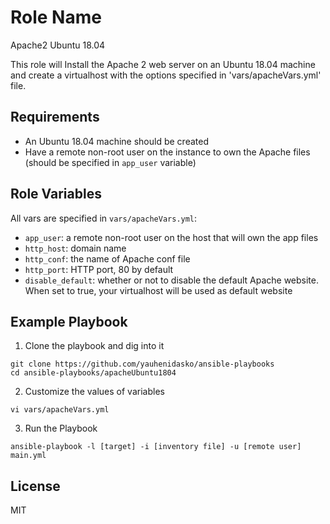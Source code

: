 Role Name
=========

Apache2 Ubuntu 18.04

This role will Install the Apache 2 web server on an Ubuntu 18.04 machine and create a virtualhost with the options specified in 'vars/apacheVars.yml' file.

Requirements
------------

- An Ubuntu 18.04 machine should be created
- Have a remote non-root user on the instance to own the Apache files (should be specified in `app_user` variable) 

Role Variables
--------------

All vars are specified in `vars/apacheVars.yml`:

- `app_user`: a remote non-root user on the host that will own the app files
- `http_host`: domain name
- `http_conf`: the name of Apache conf file
- `http_port`: HTTP port, 80 by default 
- `disable_default`: whether or not to disable the default Apache website. When set to true, your virtualhost will be used as default website

Example Playbook
----------------

1) Clone the playbook and dig into it

```shell
git clone https://github.com/yauhenidasko/ansible-playbooks
cd ansible-playbooks/apacheUbuntu1804
```

2) Customize the values of variables

```shell
vi vars/apacheVars.yml 
```

3) Run the Playbook

```command
ansible-playbook -l [target] -i [inventory file] -u [remote user] main.yml
```

License
-------

MIT

